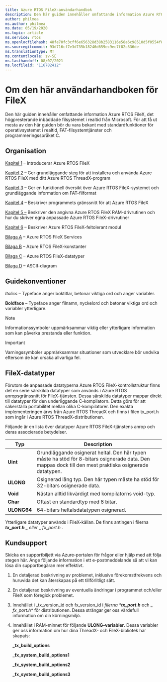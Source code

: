 ```yaml
---
title: Azure RTOS FileX-användarhandbok
description: Den här guiden innehåller omfattande information Azure RTOS filex, det högpresterande filsystemet i realtid från Microsoft.
author: philmea
ms.author: philmea
ms.date: 05/19/2020
ms.topic: article
ms.service: rtos
ms.openlocfilehash: 48fe70fc3cff6e656328d38b2583116e58a6c98510d5f0554f81a7b728f95457
ms.sourcegitcommit: 93d716cf7e3d735b18246d659ec9ec7f82c336de
ms.translationtype: MT
ms.contentlocale: sv-SE
ms.lasthandoff: 08/07/2021
ms.locfileid: "116782412"
---
```

# <a name="about-this-filex-user-guide"></a>Om den här användarhandboken för FileX

Den här guiden innehåller omfattande information Azure RTOS FileX, det högpresterande inbäddade filsystemet i realtid från Microsoft. För att få ut mesta av den här guiden bör du vara bekant med standardfunktioner för operativsystemet i realtid, FAT-filsystemtjänster och programmeringsspråket C.

## <a name="organization"></a>Organisation

[Kapitel 1](chapter1.md) – Introducerar Azure RTOS FileX

[Kapitel 2](chapter2.md) – Ger grundläggande steg för att installera och använda Azure RTOS FileX med ditt Azure RTOS ThreadX-program

[Kapitel 3](chapter3.md) – Ger en funktionell översikt över Azure RTOS FileX-systemet och grundläggande information om FAT-filformat

[Kapitel 4](chapter4.md) – Beskriver programmets gränssnitt för att Azure RTOS FileX

[Kapitel 5 –](chapter5.md) Beskriver den angivna Azure RTOS FileX RAM-drivrutinen och hur du skriver egna anpassade Azure RTOS FileX-drivrutiner

[Kapitel 6](chapter6.md) – Beskriver Azure RTOS FileX-feltolerant modul

[Bilaga A](appendix-a.md) – Azure RTOS FileX Services

[Bilaga B](appendix-b.md) – Azure RTOS FileX-konstanter

[Bilaga C](appendix-c.md) – Azure RTOS FileX-datatyper

[Bilaga D](appendix-d.md) – ASCII-diagram

## <a name="guide-conventions"></a>Guidekonventioner

*Italics* – Typeface anger boktitlar, betonar viktiga ord och anger variabler.

**Boldface** – Typeface anger filnamn, nyckelord och betonar viktiga ord och variabler ytterligare.

> [!NOTE]
> Informationssymboler uppmärksammar viktig eller ytterligare information som kan påverka prestanda eller funktion.

> [!IMPORTANT]
> Varningssymboler uppmärksammar situationer som utvecklare bör undvika eftersom de kan orsaka allvarliga fel.

## <a name="filex-data-types"></a>FileX-datatyper

Förutom de anpassade datatyperna Azure RTOS FileX-kontrollstruktur finns det en serie särskilda datatyper som används i Azure RTOS anropsgränssnitt för FileX-tjänsten. Dessa särskilda datatyper mappar direkt till datatyper för den underliggande C-kompilatorn. Detta görs för att säkerställa portabilitet mellan olika C-kompilatorer. Den exakta implementeringen ärvs från Azure RTOS ThreadX och finns i filen tx_port.h som ingår i Azure RTOS ThreadX-distributionen.

Följande är en lista över datatyper Azure RTOS FileX-tjänstens anrop och deras associerade betydelser.

| Typ  | Description  |
|---|---|
| **Uint** | Grundläggande osignerat heltal. Den här typen måste ha stöd för 8-bitars osignerade data. Den mappas dock till den mest praktiska osignerade datatypen. |
| **ULONG** | Osignerad lång typ. Den här typen måste ha stöd för 32-bitars osignerade data. |
| **Void** | Nästan alltid likvärdigt med kompilatorns void-typ. |
| **Char** | Oftast en standardtyp med 8 bitar. |
| **ULONG64** | 64-bitars heltalsdatatypen osignerad. |

Ytterligare datatyper används i FileX-källan. De finns antingen i filerna ***tx_port.h** _ eller _ *_fx_port.h_** .

## <a name="customer-support-center"></a>Kundsupport

Skicka en supportbiljett via Azure-portalen för frågor eller hjälp med att följa stegen här. Ange följande information i ett e-postmeddelande så att vi kan lösa din supportbegäran mer effektivt.

1. En detaljerad beskrivning av problemet, inklusive förekomstfrekvens och huruvida det kan återskapas på ett tillförlitligt sätt.
2. En detaljerad beskrivning av eventuella ändringar i programmet och/eller FileX som föregick problemet.
3. Innehållet i _tx_version_id och fx_version_id i _filerna ***tx_port.h**_ och _ *_fx_port.h_** för distributionen. Dessa strängar ger oss värdefull information om din körningsmiljö.
4. Innehållet i RAM-minnet för följande **ULONG-variabler.** Dessa variabler ger oss information om hur dina ThreadX- och FileX-bibliotek har skapats:

    **_tx_build_options**

    **_fx_system_build_options1**

    **_fx_system_build_options2**

    **_fx_system_build_options3**
